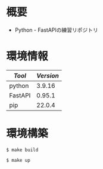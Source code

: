 # 概要

- Python - FastAPIの練習リポジトリ

# 環境情報

|*Tool*|*Version*|
|---|---|
|python|3.9.16|
|FastAPI|0.95.1|
|pip|22.0.4|

# 環境構築

```
$ make build
```

```
$ make up
```